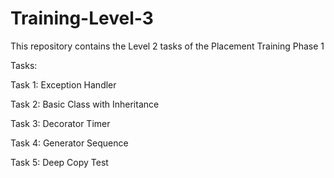 # Training-Level-3

This repository contains the Level 2 tasks of the Placement Training Phase 1

Tasks:

Task 1: Exception Handler

Task 2: Basic Class with Inheritance

Task 3: Decorator Timer

Task 4: Generator Sequence

Task 5: Deep Copy Test
